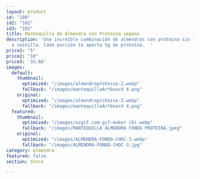 ```yaml
---
layout: product
id: "100"
id2: "101"
id3: "102"
title: Mantequilla de Almendra con Proteína vegana
description: 'Una increíble combinación de almendras con proteína sin lactosa sabor
  a vainilla. Cada porción te aporta 5g de proteína.  '
price1: "5"
price2: "10"
price3: '33.60'
images:
  default:
    thumbnail:
      optimized: "/images/almendraproteina-2.webp"
      fallback: "/images/mantequillaArtboard 4.png"
    original:
      optimized: "/images/almendraproteina-2.webp"
      fallback: "/images/mantequillaArtboard 4.png"
  featured:
    thumbnail:
      optimized: "/images/ezgif.com-gif-maker (6).webp"
      fallback: "/images/MANTEQUILLA ALMENDRA FONDO PROTEINA.jpeg"
    original:
      optimized: "/images/ALMENDRA-FONDO-CHOC-3.webp"
      fallback: "/images/ALMENDRA-FONDO-CHOC-3.jpg"
category: almendra
featured: false
section: Store

---
```

